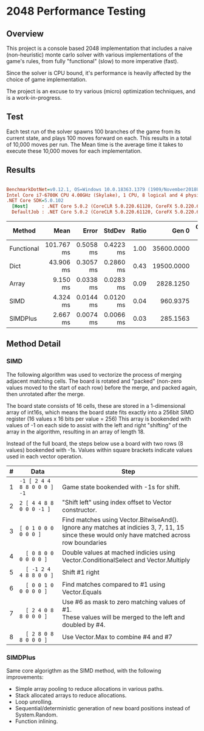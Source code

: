 # 2048 Performance Testing

## Overview

This project is a console based 2048 implementation that includes a naive (non-heuristic) monte carlo solver with various implementations of the game's rules, from fully "functional" (slow) to more imperative (fast).

Since the solver is CPU bound, it's performance is heavily affected by the choice of game implementation.

The project is an excuse to try various (micro) optimization techniques, and is a work-in-progress.

## Test

Each test run of the solver spawns 100 branches of the game from its current state, and plays 100 moves forward on each. This results in a total of 10,000 moves per run. The Mean time is the average time it takes to execute these 10,000 moves for each implementation.

## Results

``` ini

BenchmarkDotNet=v0.12.1, OS=Windows 10.0.18363.1379 (1909/November2018Update/19H2)
Intel Core i7-6700K CPU 4.00GHz (Skylake), 1 CPU, 8 logical and 4 physical cores
.NET Core SDK=5.0.102
  [Host]     : .NET Core 5.0.2 (CoreCLR 5.0.220.61120, CoreFX 5.0.220.61120), X64 RyuJIT DEBUG
  DefaultJob : .NET Core 5.0.2 (CoreCLR 5.0.220.61120, CoreFX 5.0.220.61120), X64 RyuJIT


```

|     Method |       Mean |     Error |    StdDev | Ratio |      Gen 0 | Gen 1 | Gen 2 | Allocated |
|----------- |-----------:|----------:|----------:|------:|-----------:|------:|------:|----------:|
| Functional | 101.767 ms | 0.5058 ms | 0.4223 ms |  1.00 | 35600.0000 |     - |     - | 142.07 MB |
|       Dict |  43.906 ms | 0.3057 ms | 0.2860 ms |  0.43 | 19500.0000 |     - |     - |  78.06 MB |
|      Array |   9.150 ms | 0.0338 ms | 0.0283 ms |  0.09 |  2828.1250 |     - |     - |  11.32 MB |
|       SIMD |   4.324 ms | 0.0144 ms | 0.0120 ms |  0.04 |   960.9375 |     - |     - |   3.86 MB |
|   SIMDPlus |   2.667 ms | 0.0074 ms | 0.0066 ms |  0.03 |   285.1563 |     - |     - |   1.14 MB |

## Method Detail

### SIMD

The following algorithm was used to vectorize the process of merging adjacent matching cells. The board is rotated and "packed" (non-zero values moved to the start of each row) before the merge, and packed again, then unrotated after the merge.

The board state consists of 16 cells, these are stored in a 1-dimensional array of int16s, which means the board state fits exactly into a 256bit SIMD register (16 values x 16 bits per value = 256) This array is bookended with values of -1 on each side to assist with the left and right "shifting" of the array in the algorithm, resulting in an array of length 18.

Instead of the full board, the steps below use a board with two rows (8 values) bookended with -1s. Values within square brackets indicate values used in each vector operation.

|#| Data | Step |
|-|-----------------------------|-|
|1| `-1 [ 2 4 4 8 8 0 0 0 ] -1` | Game state bookended with -1s for shift. |
|2| ` 2 [ 4 4 8 8 0 0 0 -1 ] ` | "Shift left" using index offset to Vector constructor. |
|3| ` [ 0 1 0 0 0 0 0 0 ] ` | Find matches using Vector.BitwiseAnd(). <br />Ignore any matches at indicies 3, 7, 11, 15 <br /> since these would only have matched across row boundaries |
|4| `   [ 0 8 0 0 0 0 0 0 ] ` | Double values at mached indicies using Vector.ConditionalSelect and Vector.Multiply |
|5| `   [ -1 2 4 4 8 8 0 0 ] ` | Shift #1 right |
|6| `   [ 0 0 1 0 0 0 0 0 ] ` | Find matches compared to #1 using Vector.Equals |
|7| `   [ 2 4 0 8 8 0 0 0 ] ` | Use #6 as mask to zero matching values of #1. <br /> These values will be merged to the left and doubled by #4. |
|8| `   [ 2 8 0 8 8 0 0 0 ] ` | Use Vector.Max  to combine #4 and #7 |

### SIMDPlus

Same core algorigthm as the SIMD method, with the following improvements:

- Simple array pooling to reduce allocations in various paths.
- Stack allocated arrays to reduce allocations.
- Loop unrolling.
- Sequential/deterministic generation of new board positions instead of System.Random.
- Function inlining.
